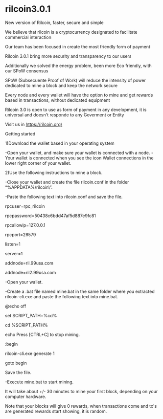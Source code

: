 # rilcoin3.0.1
New version of Rilcoin, faster, secure and simple

We believe that rilcoin is a cryptocurrency designated to facilitate commercial interaction

Our team has been focused in create the most friendly form of payment

Rilcoin 3.0.1 bring more security and transparency to our users

Additionally we solved the energy problem, been more Eco friendly, with our SPoW consensus

SPoW (Subsecuente Proof of Work) will reduce the intensity of power dedicated to mine a block and keep the network secure

Every node and every wallet will have the option to mine and get rewards based in transactions, without dedicated equipment

Rilcoin 3.0 is open to use  as form of payment in any development, it is universal and doesn't responde to any Goverment or Entity

Visit us in https://rilcoin.org/

Getting started

1)Download the wallet based in your operating system

-Open your wallet, and make sure your wallet is connected with a node.
-Your wallet is connected when you see the icon Wallet connections in the lower right corner of your wallet.

2)Use the following instructions to mine a block.

-Close your wallet and create the file rilcoin.conf in the folder “%APPDATA%\rilcoin\”.

-Paste the following text into rilcoin.conf and save the file.

rpcuser=rpc_rilcoin

rpcpassword=50438c6bdd47af5d887e9fc81

rpcallowip=127.0.0.1

rpcport=26579

listen=1

server=1

addnode=ril.99usa.com

addnode=ril2.99usa.com

-Open your wallet.

-Create a .bat file named mine.bat in the same folder where you extracted rilcoin-cli.exe and paste the following text into mine.bat.

@echo off

set SCRIPT_PATH=%cd%

cd %SCRIPT_PATH%

echo Press [CTRL+C] to stop mining.

:begin

 rilcoin-cli.exe generate 1
 
goto begin

Save the file.

-Execute mine.bat to start mining.

It will take about +/- 30 minutes to mine your first block, depending on your computer hardware.

Note that your blocks will give 0 rewards, when transactions come and tx's are generated rewards start showing, it is random.
